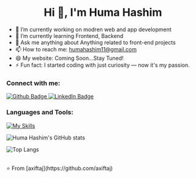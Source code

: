  <h1 align="center">Hi 👋, I'm Huma Hashim</h1>

- 🔭 I’m currently working on modren web and app development
- 🌱 I’m currently learning Frontend, Backend
- 💬 Ask me anything about Anything related to front-end projects
- 📫 How to reach me: humahashim11@gmail.com
- 😄 My website: Coming Soon...Stay Tuned!
- ⚡ Fun fact: I started coding with just curiosity — now it's my passion.
  
### Connect with me:
<div id="badges">
  <a href="https://github.com/huma515">
   <img src="https://img.shields.io/badge/Github-white?style=for-the-badge&logo=Github&logoColor=black" alt="Github Badge"/>
  </a>
  
   <a href="https://www.linkedin.com/in/huma-qureshi-47a92635b/">
    <img src="https://img.shields.io/badge/LinkedIn-blue?style=for-the-badge&logo=linkedin&logoColor=white" alt="LinkedIn Badge"/>
  </a>
</div>

### Languages and Tools:
[![My Skills](https://skillicons.dev/icons?i=html,css,bootstrap,js,github&perline=5)](https://skillicons.dev)


![Huma Hashim's GitHub stats](https://github-readme-stats.vercel.app/api?username=axiftaj&show_icons=true&theme=dark)

![Top Langs](https://github-readme-stats.vercel.app/api/top-langs/?username=huma515&layout=compact&theme=dark&hide_border=true)


<br>
⭐️ From [axiftaj](https://github.com/axiftaj)
